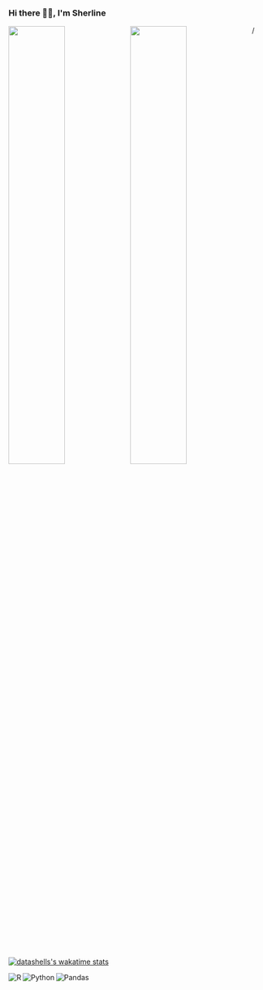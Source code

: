 ### Hi there 👋🏾, I'm Sherline

<img align="left" width="47%" src="https://github-readme-stats.vercel.app/api?username=sherlineherold&theme=vision-friendly-dark&show_icons=true" />

<img align="left" width="47%" src="https://github-readme-stats.vercel.app/api/top-langs/?username=sherlineherold&layout=compact)](https://github.com/anuraghazra/github-readme-stats" >/

[![datashells's wakatime stats](https://github-readme-stats.vercel.app/api/wakatime?username=willianrod)](https://github.com/anuraghazra/github-readme-stats)

<img align="left" alt="R" src="https://img.shields.io/badge/r-%23276DC3.svg?style=for-the-badge&logo=r&logoColor=white" >

<img align="left" alt="Python" src="https://img.shields.io/badge/python-3670A0?style=for-the-badge&logo=python&logoColor=ffdd54">

![Pandas](https://img.shields.io/badge/pandas-%23150458.svg?style=for-the-badge&logo=pandas&logoColor=white)



